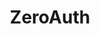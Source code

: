 ---
home: true
title: ZeroAuth
actions:
  - text: Get Started
    link: /guide/getting-started.html
    type: primary
  - text: Introduction
    link: /guide/
    type: secondary
heroImage: /zero-light.svg
heroImageDark: /zero-dark.svg
features:
  - title: Multi-Platform Support
    details: ZeroAuth boasts a flexible design, offering a streamlined native API across multiple platforms. Its effortless integration, whether on iOS/macOS, Android, or Windows/Linux, allows developers to focus purely on enhancing their applications, simplifying the development landscape.
  - title: Security Standards
    details: Prioritizing security, ZeroAuth strictly adheres to RFC 8252 standards for native apps, utilizing platform-specific authorization techniques and shunning WebView methods to safeguard user data and fortify against security threats.
  - title: Seamless Integration
    details: ZeroAuth is designed to be easy to use and integrate, with a simple, intuitive API that allows developers to quickly and easily add zkLogin to their applications.
footer: Apache-2.0 Licensed | Copyright © 2023 McXross
---
